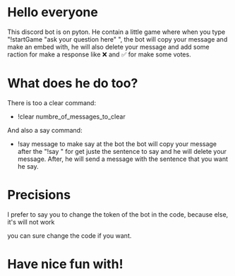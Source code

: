 # Hello everyone

This discord bot is on pyton.
He contain a little game where when
you type "!startGame "ask your question here" ",
the bot will copy your message and make an embed
with, he will also delete your message and add some
raction for make a response like
❌ and ✅ for make some votes.

# What does he do too?

There is too a clear command:
- !clear numbre_of_messages_to_clear

And also a say command:
- !say message to make say at the bot
the bot will copy your message after the "!say "
for get juste the sentence to say and he will
delete your message. After, he will send a message
with the sentence that you want he say.

# Precisions

I prefer to say you to change the token of the bot
in the code, because else, it's will not work

you can sure change the code if you want.

# Have nice fun with!
